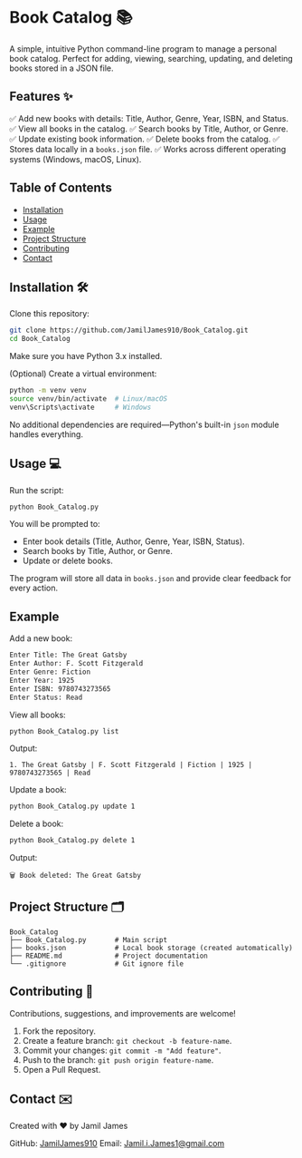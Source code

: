 # Book Catalog 📚

A simple, intuitive Python command-line program to manage a personal book catalog.
Perfect for adding, viewing, searching, updating, and deleting books stored in a JSON file.

## Features ✨
✅ Add new books with details: Title, Author, Genre, Year, ISBN, and Status.
✅ View all books in the catalog.
✅ Search books by Title, Author, or Genre.
✅ Update existing book information.
✅ Delete books from the catalog.
✅ Stores data locally in a `books.json` file.
✅ Works across different operating systems (Windows, macOS, Linux).

## Table of Contents
- [Installation](#installation)
- [Usage](#usage)
- [Example](#example)
- [Project Structure](#project-structure)
- [Contributing](#contributing)
- [Contact](#contact)

## Installation 🛠️

Clone this repository:

```bash
git clone https://github.com/JamilJames910/Book_Catalog.git
cd Book_Catalog
```

Make sure you have Python 3.x installed.

(Optional) Create a virtual environment:

```bash
python -m venv venv
source venv/bin/activate  # Linux/macOS
venv\Scripts\activate     # Windows
```

No additional dependencies are required—Python's built-in `json` module handles everything.

## Usage 💻

Run the script:

```bash
python Book_Catalog.py
```

You will be prompted to:

* Enter book details (Title, Author, Genre, Year, ISBN, Status).
* Search books by Title, Author, or Genre.
* Update or delete books.

The program will store all data in `books.json` and provide clear feedback for every action.

## Example

Add a new book:

```bash
Enter Title: The Great Gatsby
Enter Author: F. Scott Fitzgerald
Enter Genre: Fiction
Enter Year: 1925
Enter ISBN: 9780743273565
Enter Status: Read
```

View all books:

```bash
python Book_Catalog.py list
```

Output:

```
1. The Great Gatsby | F. Scott Fitzgerald | Fiction | 1925 | 9780743273565 | Read
```

Update a book:

```bash
python Book_Catalog.py update 1
```

Delete a book:

```bash
python Book_Catalog.py delete 1
```

Output:

```
🗑️ Book deleted: The Great Gatsby
```

## Project Structure 🗂️

```
Book_Catalog
├── Book_Catalog.py       # Main script
├── books.json            # Local book storage (created automatically)
├── README.md             # Project documentation
└── .gitignore            # Git ignore file
```

## Contributing 🤝

Contributions, suggestions, and improvements are welcome!

1. Fork the repository.
2. Create a feature branch: `git checkout -b feature-name`.
3. Commit your changes: `git commit -m "Add feature"`.
4. Push to the branch: `git push origin feature-name`.
5. Open a Pull Request.

## Contact ✉️

Created with ❤️ by Jamil James

GitHub: [JamilJames910](https://github.com/JamilJames910)
Email: [Jamil.i.James1@gmail.com](mailto:Jamil.i.James1@gmail.com)
